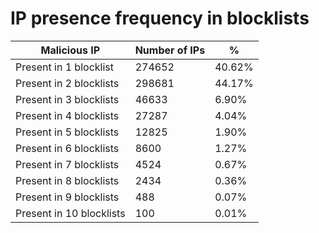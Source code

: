 # IP presence frequency in blocklists
| Malicious IP | Number of IPs | % |
|----|----|----|
| Present in 1 blocklist | 274652 | 40.62% |
| Present in 2 blocklists | 298681 | 44.17% |
| Present in 3 blocklists | 46633 | 6.90% |
| Present in 4 blocklists | 27287 | 4.04% |
| Present in 5 blocklists | 12825 | 1.90% |
| Present in 6 blocklists | 8600 | 1.27% |
| Present in 7 blocklists | 4524 | 0.67% |
| Present in 8 blocklists | 2434 | 0.36% |
| Present in 9 blocklists | 488 | 0.07% |
| Present in 10 blocklists | 100 | 0.01% |
